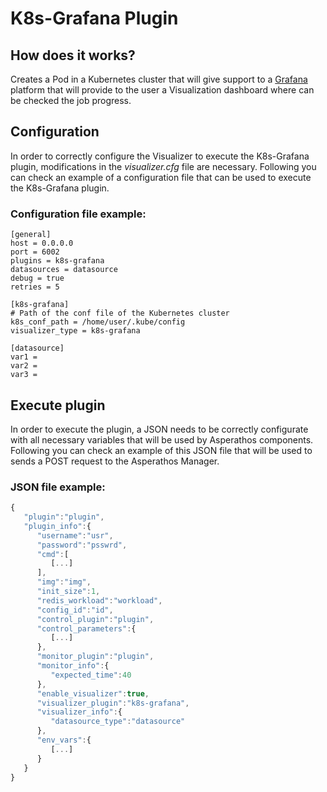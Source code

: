 # K8s-Grafana Plugin

## How does it works?

Creates a Pod in a Kubernetes cluster that will give support to a [Grafana](https://grafana.com/) platform that will provide to the user a Visualization dashboard where can be checked the job progress.

## Configuration

In order to correctly configure the Visualizer to execute the K8s-Grafana plugin, modifications in the *visualizer.cfg* file are necessary. Following you can check an example of a configuration file that can be used to execute the K8s-Grafana plugin.

### Configuration file example:

```
[general]
host = 0.0.0.0
port = 6002
plugins = k8s-grafana
datasources = datasource
debug = true
retries = 5

[k8s-grafana]
# Path of the conf file of the Kubernetes cluster
k8s_conf_path = /home/user/.kube/config
visualizer_type = k8s-grafana

[datasource]
var1 =
var2 = 
var3 = 
```

## Execute plugin

In order to execute the plugin, a JSON needs to be correctly configurate with all necessary variables that will be used by Asperathos components. Following you can check an example of this JSON file that will be used to sends a POST request to the Asperathos Manager.

### JSON file example:

```javascript
{  
   "plugin":"plugin",
   "plugin_info":{  
      "username":"usr",
      "password":"psswrd",
      "cmd":[  
         [...]
      ],
      "img":"img",
      "init_size":1,
      "redis_workload":"workload",
      "config_id":"id",
      "control_plugin":"plugin",
      "control_parameters":{  
         [...]
      },
      "monitor_plugin":"plugin",
      "monitor_info":{  
         "expected_time":40
      },
      "enable_visualizer":true,
      "visualizer_plugin":"k8s-grafana",
      "visualizer_info":{  
         "datasource_type":"datasource"
      },
      "env_vars":{  
         [...]
      }
   }
}
```